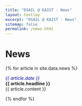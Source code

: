 ```yaml
---
title: "DSAIL @ KAIST - News"
layout: textlay
excerpt: "DSAIL @ KAIST - News"
sitemap: false
permalink: /news.html
---
```


# News

{% for article in site.data.news %}
<p><em><font color="#0000A0">{{ article.date }}</font></em> <br>
<b>{{ article.headline }}</b><br>
{{ article.content }}</p>
{% endfor %}
